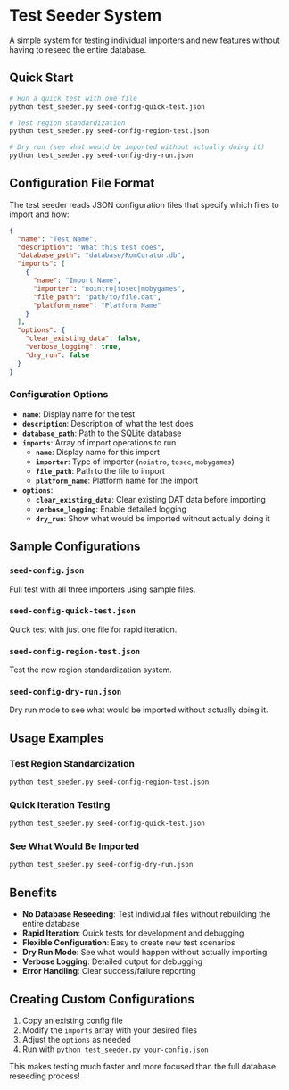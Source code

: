 # Test Seeder System

A simple system for testing individual importers and new features without having to reseed the entire database.

## Quick Start

```bash
# Run a quick test with one file
python test_seeder.py seed-config-quick-test.json

# Test region standardization
python test_seeder.py seed-config-region-test.json

# Dry run (see what would be imported without actually doing it)
python test_seeder.py seed-config-dry-run.json
```

## Configuration File Format

The test seeder reads JSON configuration files that specify which files to import and how:

```json
{
  "name": "Test Name",
  "description": "What this test does",
  "database_path": "database/RomCurator.db",
  "imports": [
    {
      "name": "Import Name",
      "importer": "nointro|tosec|mobygames",
      "file_path": "path/to/file.dat",
      "platform_name": "Platform Name"
    }
  ],
  "options": {
    "clear_existing_data": false,
    "verbose_logging": true,
    "dry_run": false
  }
}
```

### Configuration Options

- **`name`**: Display name for the test
- **`description`**: Description of what the test does
- **`database_path`**: Path to the SQLite database
- **`imports`**: Array of import operations to run
  - **`name`**: Display name for this import
  - **`importer`**: Type of importer (`nointro`, `tosec`, `mobygames`)
  - **`file_path`**: Path to the file to import
  - **`platform_name`**: Platform name for the import
- **`options`**:
  - **`clear_existing_data`**: Clear existing DAT data before importing
  - **`verbose_logging`**: Enable detailed logging
  - **`dry_run`**: Show what would be imported without actually doing it

## Sample Configurations

### `seed-config.json`
Full test with all three importers using sample files.

### `seed-config-quick-test.json`
Quick test with just one file for rapid iteration.

### `seed-config-region-test.json`
Test the new region standardization system.

### `seed-config-dry-run.json`
Dry run mode to see what would be imported without actually doing it.

## Usage Examples

### Test Region Standardization
```bash
python test_seeder.py seed-config-region-test.json
```

### Quick Iteration Testing
```bash
python test_seeder.py seed-config-quick-test.json
```

### See What Would Be Imported
```bash
python test_seeder.py seed-config-dry-run.json
```

## Benefits

- **No Database Reseeding**: Test individual files without rebuilding the entire database
- **Rapid Iteration**: Quick tests for development and debugging
- **Flexible Configuration**: Easy to create new test scenarios
- **Dry Run Mode**: See what would happen without actually importing
- **Verbose Logging**: Detailed output for debugging
- **Error Handling**: Clear success/failure reporting

## Creating Custom Configurations

1. Copy an existing config file
2. Modify the `imports` array with your desired files
3. Adjust the `options` as needed
4. Run with `python test_seeder.py your-config.json`

This makes testing much faster and more focused than the full database reseeding process!
